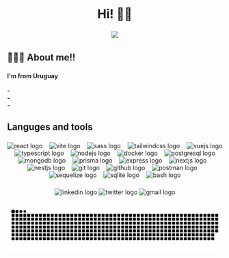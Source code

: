 <h1 align="center">Hi! 👋🏼</h1>

###

<div align="center">
  <img height="150" src="https://media1.giphy.com/media/v1.Y2lkPTc5MGI3NjExYWRqZTJ4ZnBvZ2Vpc2JrbGVpNmwzbWQ4cWcwZWZhcndvdWhxOW5hOSZlcD12MV9pbnRlcm5hbF9naWZfYnlfaWQmY3Q9Zw/3o6ZtodgtXG3WSYKGs/giphy.gif"  />
</div>

###

<h2 align="left">👨🏽‍💻 About me!!</h2>

###

<h4 align="left">I'm from Uruguay<br><br>-<br>-<br>-</h4>

###

<h2 align="left">Languges and tools</h2>

###

<div align="center">
  <img src="https://cdn.simpleicons.org/react/61DAFB" height="25" alt="react logo"  />
  <img width="8" />
  <img src="https://cdn.simpleicons.org/vite/646CFF" height="25" alt="vite logo"  />
  <img width="8" />
  <img src="https://cdn.simpleicons.org/sass/CC6699" height="25" alt="sass logo"  />
  <img width="8" />
  <img src="https://cdn.simpleicons.org/tailwindcss/06B6D4" height="25" alt="tailwindcss logo"  />
  <img width="8" />
  <img src="https://cdn.simpleicons.org/vuedotjs/4FC08D" height="25" alt="vuejs logo"  />
  <img width="8" />
  <img src="https://cdn.simpleicons.org/typescript/3178C6" height="25" alt="typescript logo"  />
  <img width="8" />
  <img src="https://cdn.simpleicons.org/nodedotjs/339933" height="25" alt="nodejs logo"  />
  <img width="8" />
  <img src="https://cdn.simpleicons.org/docker/2496ED" height="25" alt="docker logo"  />
  <img width="8" />
  <img src="https://cdn.simpleicons.org/postgresql/4169E1" height="25" alt="postgresql logo"  />
  <img width="8" />
  <img src="https://cdn.simpleicons.org/mongodb/47A248" height="25" alt="mongodb logo"  />
  <img width="8" />
  <img src="https://cdn.simpleicons.org/prisma/2D3748" height="25" alt="prisma logo"  />
  <img width="8" />
  <img src="https://cdn.simpleicons.org/express/000000" height="25" alt="express logo"  />
  <img width="8" />
  <img src="https://cdn.simpleicons.org/nextdotjs/000000" height="25" alt="nextjs logo"  />
  <img width="8" />
  <img src="https://cdn.simpleicons.org/nestjs/E0234E" height="25" alt="nestjs logo"  />
  <img width="8" />
  <img src="https://cdn.simpleicons.org/git/F05032" height="25" alt="git logo"  />
  <img width="8" />
  <img src="https://cdn.simpleicons.org/github/181717" height="25" alt="github logo"  />
  <img width="8" />
  <img src="https://cdn.simpleicons.org/postman/FF6C37" height="25" alt="postman logo"  />
  <img width="8" />
  <img src="https://cdn.simpleicons.org/sequelize/52B0E7" height="25" alt="sequelize logo"  />
  <img width="8" />
  <img src="https://cdn.simpleicons.org/sqlite/003B57" height="25" alt="sqlite logo"  />
  <img width="8" />
  <img src="https://cdn.simpleicons.org/gnubash/4EAA25" height="25" alt="bash logo"  />
</div>

###

<div align="center">
  <img src="https://img.shields.io/static/v1?message=LinkedIn&logo=linkedin&label=&color=0077B5&logoColor=white&labelColor=&style=flat" height="25" alt="linkedin logo"  />
  <img src="https://img.shields.io/static/v1?message=Twitch&logo=twitch&label=&color=9146FF&logoColor=white&labelColor=&style=flat" height="25" alt="twitter logo"  />
  <img src="https://img.shields.io/static/v1?message=Gmail&logo=gmail&label=&color=D14836&logoColor=white&labelColor=&style=flat" height="25" alt="gmail logo"  />
</div>

###

<img src="https://raw.githubusercontent.com/egonella/egonella/output/snake.svg" alt="Snake animation" />

###
